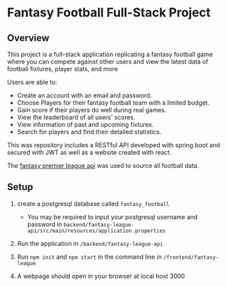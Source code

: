 # Fantasy Football Full-Stack Project

## Overview

This project is a full-stack application replicating a fantasy football game where you can compete against other users and view the latest data of football fixtures, player stats, and more

Users are able to:
* Create an account with an email and password.
* Choose Players for their fantasy football team with a limited budget.
* Gain score if their players do well during real games.
* View the leaderboard of all users' scores.
* View information of past and upcoming fixtures.
* Search for players and find their detailed statistics.

This was repository includes a RESTful API developed with spring boot and secured with JWT as well as a website created with react. 

The [fantasy premier league api](https://fantasy.premierleague.com/api/bootstrap-static/) was used to source all football data.

## Setup

1. create a postgresql database called `fantasy_football`
	* You may be required to input your postgresql username and password in `backend/fantasy-league-api/src/main/resources/application.properties`

2. Run the application in `/backend/fantasy-league-api` 
3. Run `npm init` and `npm start` in the command line in `/frontend/fantasy-league`
4. A webpage should open in your browser at local host 3000
